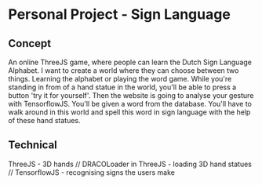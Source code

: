 # Personal Project - Sign Language 

## Concept 
An online ThreeJS game, where people can learn the Dutch Sign Language Alphabet. I want to create a world where they can choose between two things. Learning the alphabet or playing the word game. While you're standing in from of a hand statue in the world, you'll be able to press a button 'try it for yourself'. Then the website is going to analyse your gesture with TensorflowJS. You'll be given a word from the database. You'll have to walk around in this world and spell this word in sign language with the help of these hand statues. 

## Technical 
ThreeJS - 3D hands // DRACOLoader in ThreeJS - loading 3D hand statues // TensorflowJS - recognising signs the users make 

